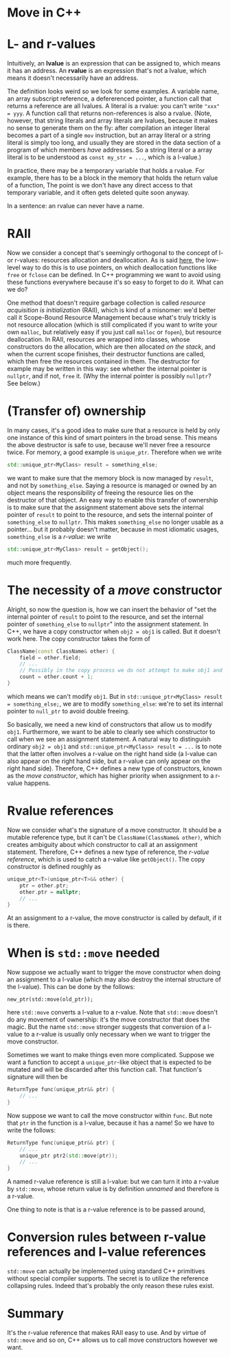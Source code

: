 Move in C++
===========

# L- and r-values

Intuitively, an **lvalue** is an expression that can be assigned to,
which means it has an address.
An **rvalue** is an expression that's not a lvalue,
which means it doesn't necessarily have an address.

The definition looks weird so we look for some examples.
A variable name, an array subscript reference, a defererenced pointer, a function call that returns a reference
are all lvalues.
A literal is a rvalue:
you can't write `"xxx" = yyy`.
A function call that returns non-references is also a rvalue.
(Note, however, that string literals and array literals are lvalues,
because it makes no sense to generate them on the fly:
after compilation an integer literal becomes a part of a single `mov` instruction,
but an array literal or a string literal is simply too long,
and usually they are stored in the data section of a program
of which members *have* addresses.
So a string literal or a array literal is to be understood as `const my_str = ...`,
which is a l-value.)

In practice, there may be a temporary variable that holds a rvalue.
For example, there has to be a block in the memory that holds the return value of a function,
The point is we don't have any direct access to that temporary variable,
and it often gets deleted quite soon anyway.

In a sentence: an rvalue can never have a name.

# RAII

Now we consider a concept that's seemingly orthogonal to the concept of l- or r-values:
resources allocation and deallocation.
As is said [here](variables-and-assignments.md),
the low-level way to do this is to use pointers,
on which deallocation functions like `free` or `fclose` can be defined.
In C++ programming we want to avoid using these functions everywhere because it's so easy to forget to do it.
What can we do?

One method that doesn't require garbage collection is called *resource acquisition is initialization* (RAII), which is kind of a misnomer:
we'd better call it Scope-Bound Resource Management because what's truly trickly is not resource allocation (which is still complicated if you want to write your own `malloc`, but relatively easy if you just call `malloc` or `fopen`), but resource deallocation.
In RAII, resources are wrapped into classes, whose constructors do the allocation, which are then allocated *on the stack*,
and when the current scope finishes, their destructor functions are called,
which then free the resources contained in them.
The destructor for example may be written in this way:
see whether the internal pointer is `nullptr`,
and if not, `free` it.
(Why the internal pointer is possibly `nullptr`? See below.)

# (Transfer of) ownership

In many cases, it's a good idea to make sure that a resource is held by only one instance of this kind of smart pointers in the broad sense.
This means the above destructor is safe to use,
because we'll never free a resource twice.
For memory, a good example is `unique_ptr`.
Therefore when we write 
```C++
std::unique_ptr<MyClass> result = something_else;
```
we want to make sure that the memory block is now managed by `result`,
and not by `something_else`.
Saying a resource is managed or owned by an object means the responsibility of freeing the resource lies on the destructor of that object.
An easy way to enable this transfer of ownership is to make sure that the assignment statement above sets the internal pointer of `result` to point to the resource, and sets the internal pointer of `something_else` to `nullptr`.
This makes `something_else` no longer usable as a pointer...
but it probably doesn't matter, because in most idiomatic usages,
`something_else` is a *r-value*:
we write 
```C++
std::unique_ptr<MyClass> result = getObject();
```
much more frequently. 

# The necessity of a *move* constructor

Alright, so now the question is, how we can insert the behavior of "set the internal pointer of `result` to point to the resource, and set the internal pointer of `something_else` to `nullptr`" into the assignment statement.
In C++, we have a copy constructor when `obj2 = obj1` is called.
But it doesn't work here.
The copy constructor takes the form of 
```C++
ClassName(const ClassName& other) {
    field = other.field;
    // ... 
    // Possibly in the copy process we do not attempt to make obj1 and obj2 identical:
    count = other.count + 1;
}
```
which means we can't modify `obj1`.
But in `std::unique_ptr<MyClass> result = something_else;`,
we are to modify `something_else`:
we're to set its internal pointer to `null_ptr` to avoid double freeing.

So basically, we need a new kind of constructors that allow us to modify `obj1`.
Furthermore, we want to be able to clearly see which constructor to call when we see an assignment statement.
A natural way to distinguish ordinary `obj2 = obj1` and `std::unique_ptr<MyClass> result = ...` is to note that the latter often involves a r-value on the right hand side 
(a l-value can also appear on the right hand side, but a r-value can only appear on the right hand side).
Therefore, C++ defines a new type of constructors, known as the *move constructor*,
which has higher priority when assignment to a r-value happens.

# Rvalue references

Now we consider what's the signature of a move constructor.
It should be a mutable reference type,
but it can't be `ClassName(ClassName& other)`, which creates ambiguity about which constructor to call at an assignment statement.
Therefore, C++ defines a new type of reference, the *r-value reference*,
which is used to catch a r-value like `getObject()`.
The copy constructor is defined roughly as
```C++
unique_ptr<T>(unique_ptr<T>&& other) {
    ptr = other.ptr;
    other.ptr = nullptr;
    // ...
}
```
At an assignment to a r-value, the move constructor is called by default,
if it is there.

# When is `std::move` needed

Now suppose we actually want to trigger the move constructor when doing an assignment to a l-value (which may also destroy the internal structure of the l-value).
This can be done by the follows:
```
new_ptr(std::move(old_ptr));
```
here `std::move` converts a l-value to a r-value.
Note that `std::move` doesn't do any movement of ownership:
it's the move constructor that does the magic.
But the name `std::move` stronger suggests that conversion of a l-value to a r-value is usually only necessary when we want to trigger the move constructor.

Sometimes we want to make things even more complicated.
Suppose we want a function to accept a `unique_ptr`-like object that is expected to be mutated and will be discarded after this function call.
That function's signature will then be 
```C++
ReturnType func(unique_ptr&& ptr) {
    // ...
}
```
Now suppose we want to call the move constructor within `func`.
But note that `ptr` in the function is a l-value, because it has a name!
So we have to write the follows:
```C++
ReturnType func(unique_ptr&& ptr) {
    // ...
    unique_ptr ptr2(std::move(ptr));
    // ...
}
```
A named r-value reference is still a l-value:
but we can turn it into a r-value by `std::move`,
whose return value is by definition *unnamed* and therefore is a r-value.

One thing to note is that is a r-value reference is to be passed around,

# Conversion rules between r-value references and l-value references

`std::move` can actually be implemented using standard C++ primitives without special compiler supports.
The secret is to utilize the reference collapsing rules.
Indeed that's probably the only reason these rules exist.

# Summary

It's the r-value reference that makes RAII easy to use.
And by virtue of `std::move` and so on,
C++ allows us to call move constructors however we want.